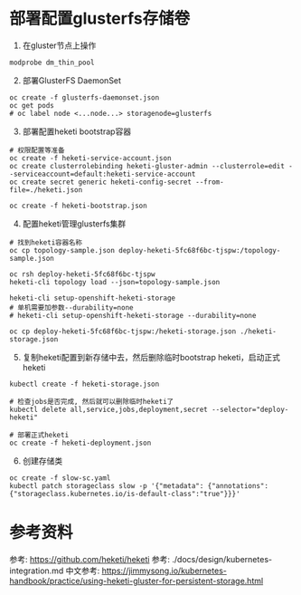 # 部署配置glusterfs存储卷

1. 在gluster节点上操作

```
modprobe dm_thin_pool
```

2. 部署GlusterFS DaemonSet

```
oc create -f glusterfs-daemonset.json
oc get pods
# oc label node <...node...> storagenode=glusterfs 
```

3. 部署配置heketi bootstrap容器

```
# 权限配置等准备
oc create -f heketi-service-account.json
oc create clusterrolebinding heketi-gluster-admin --clusterrole=edit --serviceaccount=default:heketi-service-account
oc create secret generic heketi-config-secret --from-file=./heketi.json

oc create -f heketi-bootstrap.json
```

4. 配置heketi管理glusterfs集群

```
# 找到heketi容器名称
oc cp topology-sample.json deploy-heketi-5fc68f6bc-tjspw:/topology-sample.json

oc rsh deploy-heketi-5fc68f6bc-tjspw
heketi-cli topology load --json=topology-sample.json

heketi-cli setup-openshift-heketi-storage
# 单机需要加参数--durability=none
# heketi-cli setup-openshift-heketi-storage --durability=none

oc cp deploy-heketi-5fc68f6bc-tjspw:/heketi-storage.json ./heketi-storage.json
```

5. 复制heketi配置到新存储中去，然后删除临时bootstrap heketi，启动正式heketi 

```
kubectl create -f heketi-storage.json

# 检查jobs是否完成, 然后就可以删除临时heketi了
kubectl delete all,service,jobs,deployment,secret --selector="deploy-heketi"

# 部署正式heketi
oc create -f heketi-deployment.json
```

6. 创建存储类

```
oc create -f slow-sc.yaml
kubectl patch storageclass slow -p '{"metadata": {"annotations":{"storageclass.kubernetes.io/is-default-class":"true"}}}'
```


# 参考资料

参考: https://github.com/heketi/heketi
参考: ./docs/design/kubernetes-integration.md
中文参考: https://jimmysong.io/kubernetes-handbook/practice/using-heketi-gluster-for-persistent-storage.html

